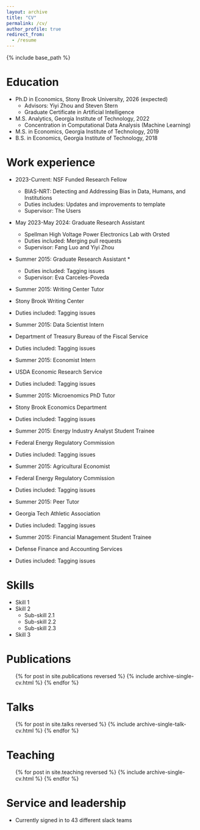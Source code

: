 ```yaml
---
layout: archive
title: "CV"
permalink: /cv/
author_profile: true
redirect_from:
  - /resume
---
```


{% include base_path %}

Education
======
* Ph.D in Economics, Stony Brook University, 2026 (expected)
  * Advisors: Yiyi Zhou and Steven Stern
  * Graduate Certificate in Artificial Intelligence
* M.S. Analytics, Georgia Institute of Technology, 2022
  * Concentration in Computational Data Analysis (Machine Learning)
* M.S. in Economics, Georgia Institute of Technology, 2019
* B.S. in Economics, Georgia Institute of Technology, 2018

Work experience
======
* 2023-Current: NSF Funded Research Fellow
  * BIAS-NRT: Detecting and Addressing Bias in Data, Humans, and Institutions
  * Duties includes: Updates and improvements to template
  * Supervisor: The Users

* May 2023-May 2024: Graduate Research Assistant
  * Spellman High Voltage Power Electronics Lab with Orsted
  * Duties included: Merging pull requests
  * Supervisor: Fang Luo and Yiyi Zhou

* Summer 2015: Graduate Research Assistant
  * 
  * Duties included: Tagging issues
  * Supervisor: Eva Carceles-Poveda
  
 * Summer 2015: Writing Center Tutor
  * Stony Brook Writing Center
  * Duties included: Tagging issues
  
 * Summer 2015: Data Scientist Intern
  * Department of Treasury Bureau of the Fiscal Service
  * Duties included: Tagging issues
    
 * Summer 2015: Economist Intern
  * USDA Economic Research Service
  * Duties included: Tagging issues
    
 * Summer 2015: Microenomics PhD Tutor
  * Stony Brook Economics Department
  * Duties included: Tagging issues
    
 * Summer 2015: Energy Industry Analyst Student Trainee
  * Federal Energy Regulatory Commission
  * Duties included: Tagging issues
    
 * Summer 2015: Agricultural Economist
  * Federal Energy Regulatory Commission
  * Duties included: Tagging issues
    
 * Summer 2015: Peer Tutor
  * Georgia Tech Athletic Association
  * Duties included: Tagging issues
    
 * Summer 2015: Financial Management Student Trainee
  * Defense Finance and Accounting Services
  * Duties included: Tagging issues

Skills
======
* Skill 1
* Skill 2
  * Sub-skill 2.1
  * Sub-skill 2.2
  * Sub-skill 2.3
* Skill 3

Publications
======
  <ul>{% for post in site.publications reversed %}
    {% include archive-single-cv.html %}
  {% endfor %}</ul>
  
Talks
======
  <ul>{% for post in site.talks reversed %}
    {% include archive-single-talk-cv.html  %}
  {% endfor %}</ul>
  
Teaching
======
  <ul>{% for post in site.teaching reversed %}
    {% include archive-single-cv.html %}
  {% endfor %}</ul>
  
Service and leadership
======
* Currently signed in to 43 different slack teams
